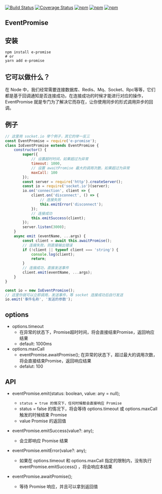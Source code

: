 [![Build Status](https://travis-ci.org/lzxb/event-promise.js.svg?branch=master)](https://travis-ci.org/lzxb/event-promise.js)
[![Coverage Status](https://coveralls.io/repos/github/lzxb/event-promise/badge.svg?branch=master)](https://coveralls.io/github/lzxb/event-promise?branch=master)
[![npm](https://img.shields.io/npm/v/e-promise.svg?style=flat-square)](https://www.npmjs.com/package/e-promise) 
[![npm](https://img.shields.io/npm/dt/e-promise.svg?style=flat-square)](https://www.npmjs.com/package/e-promise) 
[![npm](https://img.shields.io/npm/l/e-promise.svg?style=flat-square)](https://www.npmjs.com/package/e-promise)

## EventPromise

## 安装
```base
npm install e-promise
# or
yarn add e-promise
```

## 它可以做什么？
在 Node 中，我们经常需要连接数据库、Redis、Mq、Socket、Rpc等等，它们都是基于回调通知是否连接成功，在连接成功的时候才能进行对应的操作，EventPromise 就是专门为了解决它而存在，让你使用同步的形式调用异步的回调。

## 例子
```javascript
// 这里用 socket.io 举个例子，其它的举一反三
const EventPromise = require('e-promise');
class IoEventPromise extends EventPromise {
	constructor() {
		super({
			// 设置超时时间，如果超过为异常
			timeout: 1000,
			// 设置 awaitPromise 最大的调用次数，如果超过为异常
			maxCall: 100
		});
		const server = require('http').createServer();
		const io = require('socket.io')(server);
		io.on('connection', client => {
			client.on('disconnect', () => {
				// 连接失败
				this.emitError('disconnect');
			});
			// 连接成功
			this.emitSuccess(client);
		});
		server.listen(3000);
	}
	async emit (eventName, ...args) {
		const client = await this.awaitPromise();
		// 连接失败，则直接输出错误
		if (!client || typeof client === 'string') {
			console.log(client);
			return;
		}
		// 连接成功，直接发送事件
		client.emit(eventName, ...args);
	}
}

const io = new IoEventPromise();
// 这里你就可以立即调用，发送事件，等 socket 连接成功后自行发送
io.emit('事件名称', '发送的参数');

```

## options
- options.timeout
    - 在异常的状态下，Promise超时时间，将会直接结束Promise，返回响应结果
    - default: 1000ms
- options.maxCall
    - eventPromise.awaitPromise();  在异常的状态下，超过最大的调用次数，将会直接结束Promise，返回响应结果
    - defalut: 100

## API
- eventPromise.emit(status: boolean, value: any = null);
    - `status = true 的情况下，任何时候都会直接响应 Promise`
    - status = false 的情况下，将会等待 options.timeout 或 options.maxCall 触发的时候结束 Promise
    - value Promise 的返回值

- eventPromise.emitSuccess(value?: any);
    - 会立即响应 Promise 结果

- eventPromise.emitError(value?: any);
    - 如果在 options.timeout 和 options.maxCall 指定的限制内，没有执行 eventPromise.emitSuccess() ，将会响应本结果

- eventPromise.awaitPromise();
    - 等待 Promise 响应，并且可以拿到返回值

